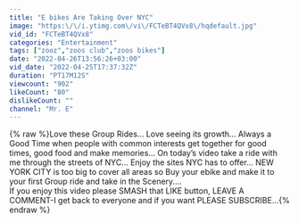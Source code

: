 ```yaml
---
title: "E bikes Are Taking Over NYC"
image: "https:\/\/i.ytimg.com\/vi\/FCTeBT4QVx8\/hqdefault.jpg"
vid_id: "FCTeBT4QVx8"
categories: "Entertainment"
tags: ["zooz","zoos club","zoos bikes"]
date: "2022-04-26T13:56:26+03:00"
vid_date: "2022-04-25T17:37:32Z"
duration: "PT17M12S"
viewcount: "902"
likeCount: "80"
dislikeCount: ""
channel: "Mr. E"
---
```

{% raw %}Love these Group Rides... Love seeing its growth... Always a Good Time when people with common interests get together for good times, good food and make memories... On today’s video take a ride with me through the streets of NYC... Enjoy the sites NYC has to offer... NEW YORK CITY is too big to cover all areas so Buy your ebike and make it to your first Group ride and take in the Scenery.... <br />If you enjoy this video please SMASH that LIKE button, LEAVE A COMMENT-I get back to everyone and if you want PLEASE SUBSCRIBE...{% endraw %}

